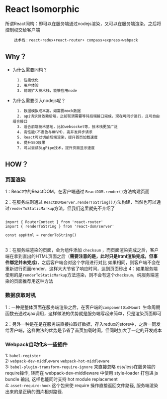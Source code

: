 # React Isomorphic

所谓React同构：即可以在服务端通过nodejs渲染，又可以在服务端渲染，之后将控制权交给客户端  
		
		技术栈：react+redux+react-router+ compass+express+webpack

## Why？

* 为什么需要同构？

		1. 性能优化
		2. 用户体验
		3. 前端扩大技术栈，能够应用node

* 为什么需要引入nodejs呢？

		1. 数据模拟成本高，如需要mock数据
		2. api请求强依赖后端，之前联调需要等待后端接口完成，现在可同步进行，且可自由组合接口
		3. 适合前端技术落地，比如websocket等，技术栈更加广泛
		4. 高性能(不逊色与HHVM)，高并发异步请求
		5. React可以切前后端渲染，提升首页加载速度
		6. 提升SEO效果
		7. 可以尝试BigPipe技术，提升页面显示速度

## HOW？
### 页面渲染

1：React中的ReactDOM，在客户端通过 `ReactDOM.render()`方法构建页面    

2：在服务端则通过 `ReactDOMServer.renderToString()`方法构建，当然也可以通过`renderToStaticMarkup`方法，但我们这里就先不介绍了  

<pre>
<code>
import { RouterContext } from 'react-router'  
import { renderToString } from 'react-dom/server'

const appHtml = renderToString(<App {...renderProps} />)  
</code>
</pre>
  
3：在服务端渲染的页面，会为组件添加 `checksum` ，而页面渲染完成之后，客户端在拿到直出的HTML页面之后（**需要注意的是，此时只是html渲染完成，但事件绑定并未完成**)，之后客户端会对这个字段进行对比
如果相同，则客户端不会在重新进行页面render，这样大大节省了响应时间，达到页面秒出
4：如果服务端使用的是`renderToStaticMarkup`方法渲染，则不会有这个`checksum`，纯服务端渲染的页面推荐用这种方法  

### 数据获取时机

1：一种是整体页面在服务端渲染之后，在客户端的`componentDidMount `生命周期函数去通过ajax调用，这样做法的优势就是服务端写起来简单，只是渲染页面即可  

2：另外一种是在是在服务端直接拉取好数据，存入redux的store中，之后一同发给客户端，这样做法的优势是节省了首页加载时间，但同时加大了一定的开发成本  

### Webpack自动化&一些插件  

1: `babel-register`  
2: `webpack-dev-middleware` `webpack-hot-middleware`   
3: `babel-plugin-transform-require-ignore` 来直接忽略 css/less在服务端的require操作, 转而在 webpack-dev-middleware 中使用 style-loader 打包进 js bundle 输出, 这样也能同时支持 hot module replacement  
4: `asset-require-hook` 这个包来使 require 操作直接返回文件路径, 服务端渲染出来的是正确的图片相对路径.

	



